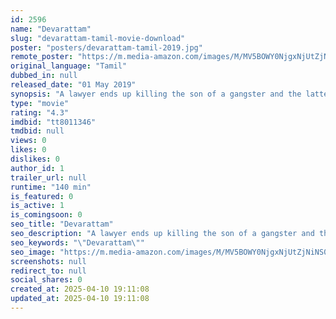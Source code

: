 ```yaml
---
id: 2596
name: "Devarattam"
slug: "devarattam-tamil-movie-download"
poster: "posters/devarattam-tamil-2019.jpg"
remote_poster: "https://m.media-amazon.com/images/M/MV5BOWY0NjgxNjUtZjNiNS00OWEzLTk3YmYtNmE1YzJiN2MzNzc3XkEyXkFqcGc@._V1_SX300.jpg"
original_language: "Tamil"
dubbed_in: null
released_date: "01 May 2019"
synopsis: "A lawyer ends up killing the son of a gangster and the latter swears revenge."
type: "movie"
rating: "4.3"
imdbid: "tt8011346"
tmdbid: null
views: 0
likes: 0
dislikes: 0
author_id: 1
trailer_url: null
runtime: "140 min"
is_featured: 0
is_active: 1
is_comingsoon: 0
seo_title: "Devarattam"
seo_description: "A lawyer ends up killing the son of a gangster and the latter swears revenge."
seo_keywords: "\"Devarattam\""
seo_image: "https://m.media-amazon.com/images/M/MV5BOWY0NjgxNjUtZjNiNS00OWEzLTk3YmYtNmE1YzJiN2MzNzc3XkEyXkFqcGc@._V1_SX300.jpg"
screenshots: null
redirect_to: null
social_shares: 0
created_at: 2025-04-10 19:11:08
updated_at: 2025-04-10 19:11:08
---
```


